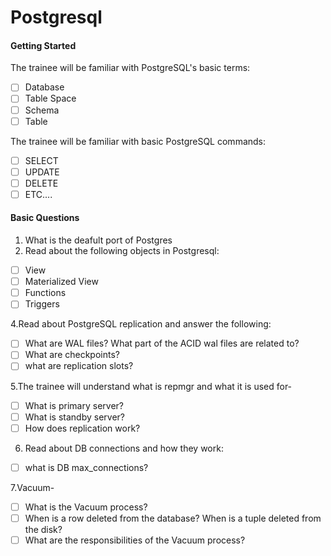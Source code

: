 # Postgresql

#### Getting Started

The trainee will be familiar with PostgreSQL's basic terms:
- [ ] Database
- [ ] Table Space
- [ ] Schema
- [ ] Table

The trainee will be familiar with basic PostgreSQL commands:
- [ ] SELECT
- [ ] UPDATE
- [ ] DELETE
- [ ] ETC....
     
#### Basic Questions

1. What is the deafult port of Postgres
2. Read about the following objects in Postgresql:
- [ ] View
- [ ] Materialized View
- [ ] Functions
- [ ] Triggers
      
4.Read about PostgreSQL replication and answer the following:
- [ ] What are WAL files? What part of the ACID wal files are related to?
- [ ] What are checkpoints?
- [ ] what are replication slots?

5.The trainee will understand what is repmgr and what it is used for-
- [ ] What is primary server?
- [ ] What is standby server?
- [ ] How does replication work?

6. Read about DB connections and how they work:
- [ ] what is DB max_connections?
  
7.Vacuum-
- [ ] What is the Vacuum process?
- [ ] When is a row deleted from the database? When is a tuple deleted from the disk?
- [ ] What are the responsibilities of the Vacuum process?

